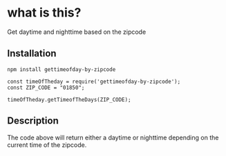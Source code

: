 # what is this?

Get daytime and nighttime based on the zipcode

## Installation
`npm install gettimeofday-by-zipcode`

```
const timeOfTheday = require('gettimeofday-by-zipcode');
const ZIP_CODE = "01850";

timeOfTheday.getTimeofTheDays(ZIP_CODE);

```
## Description

The code above will return either a daytime or nighttime depending on
the current time of the zipcode.
